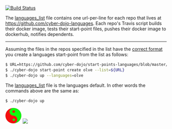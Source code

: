 
[![Build Status](https://travis-ci.org/cyber-dojo/start-points-languages.svg?branch=master)](https://travis-ci.org/cyber-dojo/start-points-languages)

The [languages_list](https://github.com/cyber-dojo/start-points-languages/blob/master/languages_list)
file contains one url-per-line for each repo that lives at
https://github.com/cyber-dojo-languages.
Each repo's Travis script builds their docker image, tests their
start-point files, pushes their docker image to
dockerhub, notifies dependents.

- - - -

Assuming the files in the repos specified in the list have the
[correct format](http://blog.cyber-dojo.org/2016/08/creating-your-own-start-points.html)
you create a languages start-point from the list as follows:

```bash
$ URL=https://github.com/cyber-dojo/start-points-languages/blob/master/languages_list
$ ./cyber-dojo start-point create olve --list=${URL}
$ ./cyber-dojo up --languages=olve
```

The [languages_list](https://github.com/cyber-dojo/start-points-languages/blob/master/languages_list)
file is the languages default. In other words the commands above are the same as:

```
$ ./cyber-dojo up
```

<img src="https://raw.githubusercontent.com/cyber-dojo/nginx/master/images/home_page_logo.png" alt="cyber-dojo yin/yang logo" width="50px" height="50px"/>

<img src="https://github.com/cyber-dojo/start-points-languages/blob/master/setup_default_practice.png" width="700px"/>
